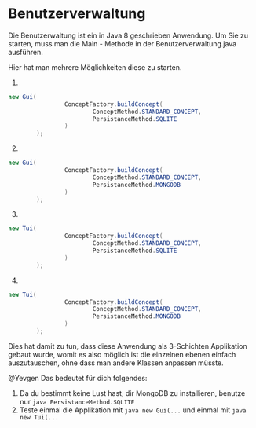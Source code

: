 Benutzerverwaltung
==================

Die Benutzerwaltung ist ein in Java 8 geschrieben Anwendung.
Um Sie zu starten, muss man die Main - Methode in der Benutzerverwaltung.java ausführen.

Hier hat man mehrere Möglichkeiten diese zu starten.

1.
```java
new Gui(
                ConceptFactory.buildConcept(
                        ConceptMethod.STANDARD_CONCEPT,
                        PersistanceMethod.SQLITE
                )
        );
```
2.
```java
new Gui(
                ConceptFactory.buildConcept(
                        ConceptMethod.STANDARD_CONCEPT,
                        PersistanceMethod.MONGODB
                )
        );
```
3.
```java
new Tui(
                ConceptFactory.buildConcept(
                        ConceptMethod.STANDARD_CONCEPT,
                        PersistanceMethod.SQLITE
                )
        );
```
4.
```java
new Tui(
                ConceptFactory.buildConcept(
                        ConceptMethod.STANDARD_CONCEPT,
                        PersistanceMethod.MONGODB
                )
        );
```

Dies hat damit zu tun, dass diese Anwendung als 3-Schichten Applikation gebaut wurde, womit es also möglich ist die einzelnen ebenen einfach auszutauschen, ohne dass man andere Klassen anpassen müsste.

@Yevgen
Das bedeutet für dich folgendes:
1. Da du bestimmt keine Lust hast, dir MongoDB zu installieren, benutze nur ```java PersistanceMethod.SQLITE```
2. Teste einmal die Applikation mit ```java new Gui(...``` und einmal mit ```java new Tui(...```
